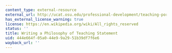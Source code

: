 ```yaml
---
content_type: external-resource
external_url: http://ucat.osu.edu/professional-development/teaching-portfolio/philosophy
has_external_license_warning: true
license: https://en.wikipedia.org/wiki/All_rights_reserved
status: ''
title: Writing a Philosophy of Teaching Statement
uid: 444e664f-05a0-44e9-9a29-51b39df7f6e6
wayback_url: ''
---
```

